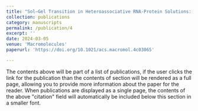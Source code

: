 ```yaml
---
title: "Sol–Gel Transition in Heteroassociative RNA-Protein Solutions: A Quantitative Comparison of Coarse-Grained Simulations and the Semenov–Rubinstein Theory"
collection: publications
category: manuscripts
permalink: /publication/4
excerpt: ''
date: 2024-03-05
venue: 'Macromolecules'
paperurl: 'https://doi.org/10.1021/acs.macromol.4c03065'

---
```

The contents above will be part of a list of publications, if the user clicks the link for the publication than the contents of section will be rendered as a full page, allowing you to provide more information about the paper for the reader. When publications are displayed as a single page, the contents of the above "citation" field will automatically be included below this section in a smaller font.
